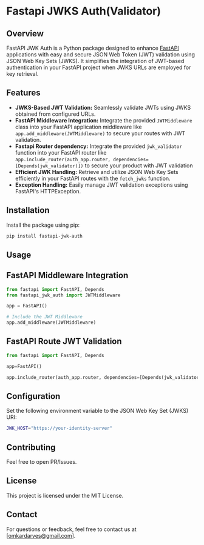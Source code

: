 # Fastapi JWKS Auth(Validator)

## Overview

FastAPI JWK Auth is a Python package designed to enhance [FastAPI](https://fastapi.tiangolo.com/) applications with easy and secure JSON Web Token (JWT) validation using JSON Web Key Sets (JWKS). It simplifies the integration of JWT-based authentication in your FastAPI project when JWKS URLs are employed for key retrieval.


## Features

- **JWKS-Based JWT Validation:** Seamlessly validate JWTs using JWKS obtained from configured URLs.
- **FastAPI Middleware Integration:** Integrate the provided `JWTMiddleware` class into your FastAPI application middleware like `app.add_middleware(JWTMiddleware)` to secure your routes with JWT validation.
- **Fastapi Router dependency:** Integrate the provided `jwk_validator` function into your FastAPI router like `app.include_router(auth_app.router, dependencies=[Depends(jwk_validator)])` to secure your product with JWT validation
- **Efficient JWK Handling:** Retrieve and utilize JSON Web Key Sets efficiently in your FastAPI routes with the `fetch_jwks` function.
- **Exception Handling:** Easily manage JWT validation exceptions using FastAPI's HTTPException.

## Installation

Install the package using pip:

```bash
pip install fastapi-jwk-auth
```
## Usage
## FastAPI Middleware Integration

```python
from fastapi import FastAPI, Depends
from fastapi_jwk_auth import JWTMiddleware

app = FastAPI()

# Include the JWT Middleware
app.add_middleware(JWTMiddleware)
```

## FastAPI Route JWT Validation

```python
from fastapi import FastAPI, Depends

app=FastAPI()

app.include_router(auth_app.router, dependencies=[Depends(jwk_validator)])
```

## Configuration
Set the following environment variable to the JSON Web Key Set (JWKS) URI:

```bash
JWK_HOST="https://your-identity-server"
```

## Contributing
Feel free to open PR/Issues.

## License
This project is licensed under the MIT License.

## Contact
For questions or feedback, feel free to contact us at [omkardarves@gmail.com].